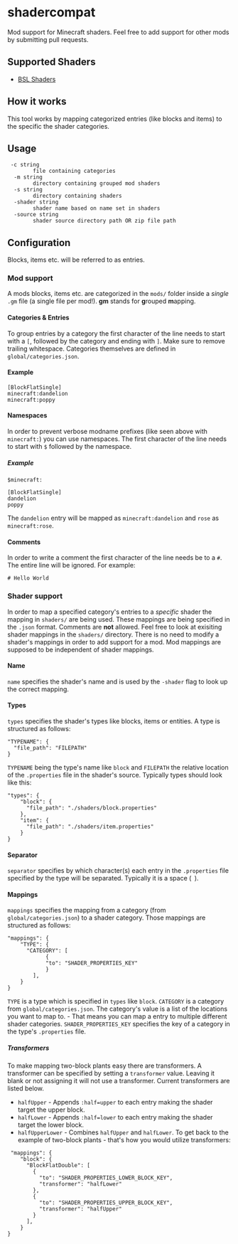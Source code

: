 # shadercompat
Mod support for Minecraft shaders. 
Feel free to add support for other mods by submitting pull requests.

## Supported Shaders
- [BSL Shaders](https://www.bslshaders.com)


## How it works
This tool works by mapping categorized entries (like blocks and items) to the specific the shader categories.

## Usage
```
 -c string
        file containing categories
  -m string
        directory containing grouped mod shaders
  -s string
        directory containing shaders
  -shader string
        shader name based on name set in shaders
  -source string
        shader source directory path OR zip file path
```

## Configuration
Blocks, items etc. will be referred to as entries.

### Mod support
A mods blocks, items etc. are categorized in the `mods/` folder inside a *single* `.gm` file (a single file per mod!). **gm** stands for **g**rouped **m**apping.

#### Categories & Entries
To group entries by a category the first character of the line needs to start with a `[`, followed by the category and ending  with `]`. Make sure to remove trailing whitespace.
Categories themselves are defined in `global/categories.json`.
#### Example
```
[BlockFlatSingle]
minecraft:dandelion
minecraft:poppy
```
#### Namespaces
In order to prevent verbose modname prefixes (like seen above with `minecraft:`) you can use namespaces.
The first character of the line needs to start with `$` followed by the namespace.
##### Example
```
$minecraft:

[BlockFlatSingle]
dandelion
poppy
```
The `dandelion` entry will be mapped as `minecraft:dandelion` and `rose` as `minecraft:rose`.



#### Comments
In order to write a comment the first character of the line needs be to a `#`. The entire line will be ignored.
For example:
```
# Hello World
```



### Shader support
In order to map a specified category's entries to a *specific* shader the mapping in `shaders/` are being used. These mappings are being specified in the `.json` format. Comments are **not** allowed. Feel free to look at exisiting shader mappings in the `shaders/` directory.
There is no need to modify a shader's mappings in order to add support for a mod. Mod mappings are supposed to be independent of shader mappings.

#### Name
`name` specifies the shader's name and is used by the `-shader` flag to look up the correct mapping.

#### Types
`types` specifies the shader's types like blocks, items or entities. A type is structured as follows:
```
"TYPENAME": {
  "file_path": "FILEPATH"
}
```
`TYPENAME` being the type's name like `block` and `FILEPATH` the relative location of the `.properties` file in the shader's source.
Typically types should look like this:
```
"types": {
    "block": {
      "file_path": "./shaders/block.properties"
    },
    "item": {
      "file_path": "./shaders/item.properties"
    }
}
```

#### Separator
`separator` specifies by which character(s) each entry in the `.properties` file specified by the type will be separated. Typically it is a space (` `).

#### Mappings
`mappings` specifies the mapping from a category (from `global/categories.json`) to a shader category. Those mappings are structured as follows:
```
"mappings": {
    "TYPE": {
      "CATEGORY": [
            {
            "to": "SHADER_PROPERTIES_KEY"
            }
        ],
    }
}
```
`TYPE` is a type which is specified in `types` like `block`. `CATEGORY` is a category from `global/categories.json`. The category's value is a list of the locations you want to map to. - That means you can map a entry to multiple different shader categories. `SHADER_PROPERTIES_KEY` specifies the key of a category in the type's `.properties` file.

##### Transformers
To make mapping two-block plants easy there are transformers. A transformer can be specified by setting a `transformer` value. Leaving it blank or not assigning it will not use a transformer.
Current transformers are listed below.
- `halfUpper` - Appends `:half=upper` to each entry making the shader target the upper block.
- `halfLower` - Appends `:half=lower` to each entry making the shader target the lower block.
- `halfUpperLower` - Combines `halfUpper` and `halfLower`.
To get back to the example of two-block plants - that's how you would utilize transformers:
```
 "mappings": {
    "block": {
      "BlockFlatDouble": [
        {
          "to": "SHADER_PROPERTIES_LOWER_BLOCK_KEY",
          "transformer": "halfLower"
        },
        {
          "to": "SHADER_PROPERTIES_UPPER_BLOCK_KEY",
          "transformer": "halfUpper"
        }
      ],
    }
}
```






